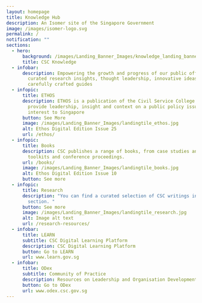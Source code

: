 ```yaml
---
layout: homepage
title: Knowledge Hub
description: An Isomer site of the Singapore Government
image: /images/isomer-logo.svg
permalink: /
notification: ""
sections:
  - hero:
      background: /images/Landing_Banner_Images/knowledge_landing_banner_01.jpg
      title: CSC Knowledge
  - infobar:
      description: Empowering the growth and progress of our public officers with
        curated research insights, thought leadership, innovative ideas and
        carefully crafted guides
  - infopic:
      title: ETHOS
      description: ETHOS is a publication of the Civil Service College aiming to
        provide leadership, insight and context on a public policy issues of
        interest to Singapore
      button: See More
      image: /images/Landing_Banner_Images/landingtile_ethos.jpg
      alt: Ethos Digital Edition Issue 25
      url: /ethos/
  - infopic:
      title: Books
      description: CSC publishes a range of books, from case studies and primers, to
        toolkits and conference proceedings.
      url: /books/
      image: /images/Landing_Banner_Images/landingtile_books.jpg
      alt: Ethos Digital Edition Issue 10
      button: See more
  - infopic:
      title: Research
      description: "You can find a curated selection of CSC writings in our Research
        section. "
      button: See more
      image: /images/Landing_Banner_Images/landingtile_research.jpg
      alt: Image alt text
      url: /research-resources/
  - infobar:
      title: LEARN
      subtitle: CSC Digital Learning Platform
      description: CSC Digital Learning Platform
      button: Go to LEARN
      url: www.learn.gov.sg
  - infobar:
      title: ODex
      subtitle: Community of Practice
      description: Resources on Leadership and Organisation Development
      button: Go to ODex
      url: www.odex.csc.gov.sg
---
```

